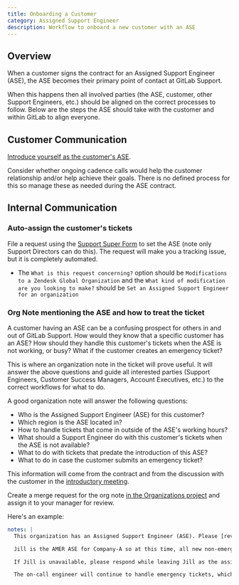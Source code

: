 ```yaml
---
title: Onboarding a Customer
category: Assigned Support Engineer
description: Workflow to onboard a new customer with an ASE
---
```


## Overview

When a customer signs the contract for an Assigned Support Engineer (ASE), the
ASE becomes their primary point of contact at GitLab Support.

When this happens then all involved parties (the ASE, customer, other Support Engineers,
etc.) should be aligned on the correct processes to follow. Below are the
steps the ASE should take with the customer and within GitLab to align
everyone.

## Customer Communication

[Introduce yourself as the customer's ASE](introductory_meeting.html).

Consider whether ongoing cadence calls would help the customer relationship
and/or help achieve their goals. There is no defined process for this so
manage these as needed during the ASE contract.

## Internal Communication

### Auto-assign the customer's tickets

File a request using the
[Support Super Form](https://support-super-form-gitlab-com-support-support-op-651f22e90ce6d7.gitlab.io/)
to set the ASE (note only Support Directors can do this). The request will make
you a tracking issue, but it is completely automated.

- The `What is this request concerning?` option should be
  `Modifications to a Zendesk Global Organization` and the
  `What kind of modification are you looking to make?` should be
  `Set an Assigned Support Engineer for an organization`

### Org Note mentioning the ASE and how to treat the ticket

A customer having an ASE can be a confusing prospect for others in and out of
GitLab Support. How would they know that a specific customer has an ASE?
How should they handle this customer's tickets when the ASE is not
working, or busy? What if the customer creates an emergency ticket?

This is where an organization note in the ticket will prove useful. It will
answer the above questions and guide all interested parties (Support Engineers,
Customer Success Managers, Account Executives, etc.) to the correct workflows for
what to do.

A good organization note will answer the following questions:

- Who is the Assigned Support Engineer (ASE) for this customer?
- Which region is the ASE located in?
- How to handle tickets that come in outside of the ASE's working hours?
- What should a Support Engineer do with this customer's tickets when the ASE is not available?
- What to do with tickets that predate the introduction of this ASE?
- What to do in case the customer submits an emergency ticket?

This information will come from the contract and from the discussion with the
customer in the [introductory meeting](#customer-communication).

Create a merge request for the org note
[in the Organizations project](https://gitlab.com/gitlab-com/support/zendesk-global/organizations)
and assign it to your manager for review.

Here's an example:

```yaml
notes: |
  This organization has an Assigned Support Engineer (ASE). Please [review the workflow to use](https://handbook.gitlab.com/handbook/support/workflows/assigned-support-engineer/working-on-ase-tickets.html).

  Jill is the AMER ASE for Company-A so at this time, all new non-emergency tickets will be assigned to her. Pre-existing tickets will keep their existing assignee and Jill will shadow.

  If Jill is unavailable, please respond while leaving Jill as the assignee and cc yourself.

  The on-call engineer will continue to handle emergency tickets, which will not get assigned to Jill. However, inform her when an emergency comes in so she can assist if available.
```
